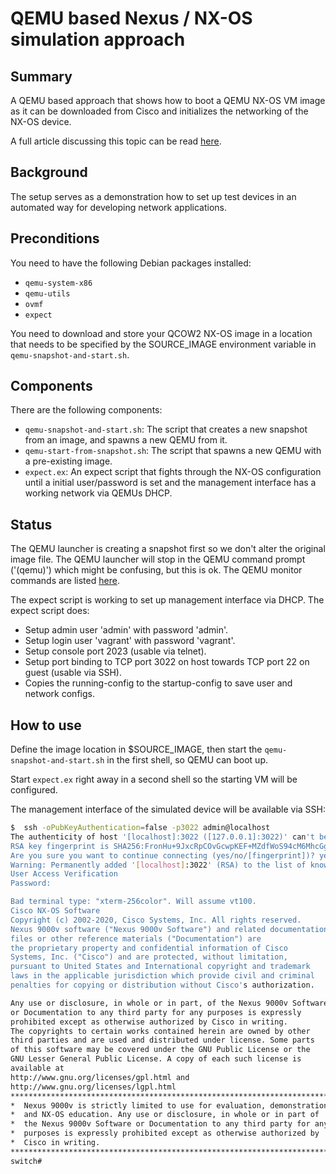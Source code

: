# QEMU based Nexus / NX-OS simulation approach

## Summary

A QEMU based approach that shows how to boot a QEMU NX-OS VM image
as it can be downloaded from Cisco and initializes the networking
of the NX-OS device.

A full article discussing this topic can be read [here](https://sfuhrm.de/network-device-simulation-for-cisco-nexus-with-qemu-kvm/).

## Background

The setup serves as a demonstration how to set up test devices in an automated
way for developing network applications.

## Preconditions

You need to have the following Debian packages installed:

* `qemu-system-x86`
* `qemu-utils`
* `ovmf`
* `expect`

You need to download and store your QCOW2 NX-OS image in a location that
needs to be specified by the SOURCE_IMAGE environment variable in
`qemu-snapshot-and-start.sh`.

## Components

There are the following components:

* `qemu-snapshot-and-start.sh`: The script that creates a new snapshot from an image, and spawns a new QEMU from it.
* `qemu-start-from-snapshot.sh`: The script that spawns a new QEMU with a pre-existing image.
* `expect.ex`: An expect script that fights through the NX-OS
  configuration until a initial user/password is set and
  the management interface has a working network via QEMUs DHCP.

## Status

The QEMU launcher is creating a snapshot first so we don't alter the original
image file. The QEMU launcher will stop in the QEMU command prompt ('(qemu)') which
might be confusing, but this is ok.
The QEMU monitor commands are listed [here](https://qemu-project.gitlab.io/qemu/system/monitor.html).

The expect script is working to set up management interface via DHCP.
The expect script does:

* Setup admin user 'admin' with password 'admin'.
* Setup login user 'vagrant' with password 'vagrant'.
* Setup console port 2023 (usable via telnet).
* Setup port binding to TCP port 3022 on host towards TCP port 22 on guest (usable via SSH).
* Copies the running-config to the startup-config to save user and network configs.

## How to use

Define the image location in $SOURCE_IMAGE, then start the `qemu-snapshot-and-start.sh` in the first shell,
so QEMU can boot up.

Start `expect.ex` right away in a second shell so the starting VM will be configured.

The management interface of the simulated device will be available via
SSH:

```bash
$  ssh -oPubKeyAuthentication=false -p3022 admin@localhost
The authenticity of host '[localhost]:3022 ([127.0.0.1]:3022)' can't be established.
RSA key fingerprint is SHA256:FronHu+9JxcRpCOvGcwpKEF+MZdfWoS94cM6MhcGghg.
Are you sure you want to continue connecting (yes/no/[fingerprint])? yes
Warning: Permanently added '[localhost]:3022' (RSA) to the list of known hosts.
User Access Verification
Password: 

Bad terminal type: "xterm-256color". Will assume vt100.
Cisco NX-OS Software
Copyright (c) 2002-2020, Cisco Systems, Inc. All rights reserved.
Nexus 9000v software ("Nexus 9000v Software") and related documentation,
files or other reference materials ("Documentation") are
the proprietary property and confidential information of Cisco
Systems, Inc. ("Cisco") and are protected, without limitation,
pursuant to United States and International copyright and trademark
laws in the applicable jurisdiction which provide civil and criminal
penalties for copying or distribution without Cisco's authorization.

Any use or disclosure, in whole or in part, of the Nexus 9000v Software
or Documentation to any third party for any purposes is expressly
prohibited except as otherwise authorized by Cisco in writing.
The copyrights to certain works contained herein are owned by other
third parties and are used and distributed under license. Some parts
of this software may be covered under the GNU Public License or the
GNU Lesser General Public License. A copy of each such license is
available at
http://www.gnu.org/licenses/gpl.html and
http://www.gnu.org/licenses/lgpl.html
***************************************************************************
*  Nexus 9000v is strictly limited to use for evaluation, demonstration   *
*  and NX-OS education. Any use or disclosure, in whole or in part of     *
*  the Nexus 9000v Software or Documentation to any third party for any   *
*  purposes is expressly prohibited except as otherwise authorized by     *
*  Cisco in writing.                                                      *
***************************************************************************
switch# 
```
